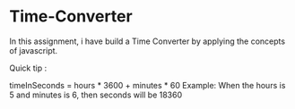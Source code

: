# Time-Converter

In this assignment, i have build a Time Converter by applying the concepts of javascript.

Quick tip :

timeInSeconds = hours * 3600 + minutes * 60
Example: When the hours is 5 and minutes is 6, then seconds will be 18360
